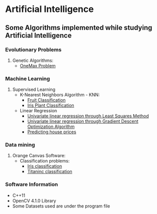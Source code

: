 # Artificial Intelligence
## Some Algorithms implemented while studying Artificial Intelligence
### Evolutionary Problems
1. Genetic Algorithms:
   - [OneMax Problem](https://github.com/AnneLivia/ArtificialIntelligence/tree/master/Evolutionary%20Algorithms/OneMax%20Problem)
### Machine Learning 
1. Supervised Learning
   - K-Nearest Neighbors Algorithm - KNN:
     - [Fruit Classification](https://github.com/AnneLivia/ArtificialIntelligence/tree/master/Machine%20Learning/KNN%20Algorithm%20(Fruit%20dataset))
     - [Iris Plant Classification](https://github.com/AnneLivia/ArtificialIntelligence/tree/master/Machine%20Learning/KNN%20Algorithm%20(Iris%20Data%20Set))
   - Linear Regression
     - [Univariate linear regression through Least Squares Method](https://github.com/AnneLivia/ArtificialIntelligence/tree/master/Machine%20Learning/Linear%20Regression)
     - [Univariate linear regression through Gradient Descent Optimization Algorithm](https://github.com/AnneLivia/ArtificialIntelligence/tree/master/Machine%20Learning/Gradient%20Decent%20(Linear%20Regression))
     - [Predicting house prices](https://github.com/AnneLivia/ArtificialIntelligence/tree/master/Machine%20Learning/Predict%20Housing%20Prices)
### Data mining
1. Orange Canvas Software:
     - Classification problems:
       - [Iris classification](https://github.com/AnneLivia/ArtificialIntelligence/blob/master/Machine%20Learning/Orange%20Canvas/IrisDataSetOrange.ows)
       - [Titaninc classification](https://github.com/AnneLivia/ArtificialIntelligence/blob/master/Machine%20Learning/Orange%20Canvas/titanicOrange.ows)
### Software Information
  - C++11
  - OpenCV 4.1.0 Library
  - Some Datasets used are under the program file
  

